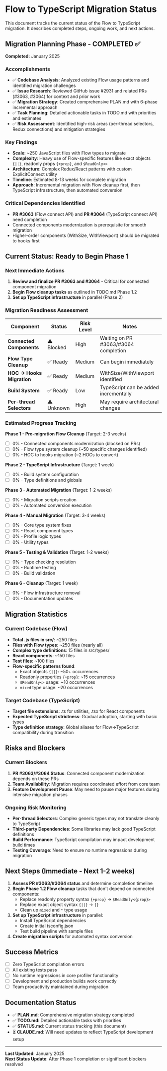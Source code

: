 # Flow to TypeScript Migration Status

This document tracks the current status of the Flow to TypeScript migration. It describes completed steps, ongoing work, and next actions.

## Migration Planning Phase - COMPLETED ✅

**Completed:** January 2025

### Accomplishments
- ✅ **Codebase Analysis**: Analyzed existing Flow usage patterns and identified migration challenges
- ✅ **Issue Research**: Reviewed GitHub issue #2931 and related PRs (#3063, #3064) for context and prior work
- ✅ **Migration Strategy**: Created comprehensive PLAN.md with 6-phase incremental approach
- ✅ **Task Planning**: Detailed actionable tasks in TODO.md with priorities and estimates
- ✅ **Risk Assessment**: Identified high-risk areas (per-thread selectors, Redux connections) and mitigation strategies

### Key Findings
- **Scale**: ~250 JavaScript files with Flow types to migrate
- **Complexity**: Heavy use of Flow-specific features like exact objects `{||}`, readonly props `{+prop}`, and `$ReadOnly<>`
- **Architecture**: Complex Redux/React patterns with custom ExplicitConnect utility
- **Timeline**: Estimated 8-13 weeks for complete migration
- **Approach**: Incremental migration with Flow cleanup first, then TypeScript infrastructure, then automated conversion

### Critical Dependencies Identified
- **PR #3063** (Flow connect API) and **PR #3064** (TypeScript connect API) need completion
- Connected components modernization is prerequisite for smooth migration
- Higher-order components (WithSize, WithViewport) should be migrated to hooks first

## Current Status: Ready to Begin Phase 1

### Next Immediate Actions
1. **Review and finalize PR #3063 and #3064** - Critical for connected component migration
2. **Begin Flow cleanup tasks** as outlined in TODO.md Phase 1.2
3. **Set up TypeScript infrastructure** in parallel (Phase 2)

### Migration Readiness Assessment

| Component | Status | Risk Level | Notes |
|-----------|--------|------------|-------|
| **Connected Components** | ⚠️ Blocked | High | Waiting on PR #3063/#3064 completion |
| **Flow Type Cleanup** | ✅ Ready | Medium | Can begin immediately |
| **HOC → Hooks Migration** | ✅ Ready | Medium | WithSize/WithViewport identified |
| **Build System** | ✅ Ready | Low | TypeScript can be added incrementally |
| **Per-thread Selectors** | ⚠️ Unknown | High | May require architectural changes |

### Estimated Progress Tracking

**Phase 1 - Pre-migration Flow Cleanup** (Target: 2-3 weeks)
- [ ] 0% - Connected components modernization (blocked on PRs)
- [ ] 0% - Flow type system cleanup (~50 specific changes identified)
- [ ] 0% - HOC to hooks migration (~2 HOCs to convert)

**Phase 2 - TypeScript Infrastructure** (Target: 1 week)  
- [ ] 0% - Build system configuration
- [ ] 0% - Type definitions and globals

**Phase 3 - Automated Migration** (Target: 1-2 weeks)
- [ ] 0% - Migration scripts creation
- [ ] 0% - Automated conversion execution

**Phase 4 - Manual Migration** (Target: 3-4 weeks)
- [ ] 0% - Core type system fixes
- [ ] 0% - React component types
- [ ] 0% - Profile logic types  
- [ ] 0% - Utility types

**Phase 5 - Testing & Validation** (Target: 1-2 weeks)
- [ ] 0% - Type checking resolution
- [ ] 0% - Runtime testing
- [ ] 0% - Build validation

**Phase 6 - Cleanup** (Target: 1 week)
- [ ] 0% - Flow infrastructure removal
- [ ] 0% - Documentation updates

## Migration Statistics

### Current Codebase (Flow)
- **Total .js files in src/**: ~250 files
- **Files with Flow types**: ~250 files (nearly all)
- **Complex type definitions**: 15 files in src/types/
- **React components**: ~150 files
- **Test files**: ~100 files
- **Flow-specific patterns found**:
  - Exact objects `{||}`: ~50+ occurrences
  - Readonly properties `{+prop}`: ~15 occurrences  
  - `$ReadOnly<>` usage: ~10 occurrences
  - `mixed` type usage: ~20 occurrences

### Target Codebase (TypeScript)
- **Target file extensions**: .ts for utilities, .tsx for React components
- **Expected TypeScript strictness**: Gradual adoption, starting with basic types
- **Type definition strategy**: Global aliases for Flow→TypeScript compatibility during transition

## Risks and Blockers

### Current Blockers
1. **PR #3063/#3064 Status**: Connected component modernization depends on these PRs
2. **Team Availability**: Migration requires coordinated effort from core team
3. **Feature Development Pause**: May need to pause major features during intensive migration phases

### Ongoing Risk Monitoring
- **Per-thread Selectors**: Complex generic types may not translate cleanly to TypeScript
- **Third-party Dependencies**: Some libraries may lack good TypeScript definitions
- **Build Performance**: TypeScript compilation may impact development build times
- **Testing Coverage**: Need to ensure no runtime regressions during migration

## Next Steps (Immediate - Next 1-2 weeks)

1. **Assess PR #3063/#3064 status** and determine completion timeline
2. **Begin Phase 1.2 Flow cleanup** tasks that don't depend on connected components:
   - Replace readonly property syntax `{+prop}` → `$ReadOnly<{prop}>`
   - Replace exact object syntax `{||}` → `{}`
   - Clean up `mixed` and `*` type usage
3. **Set up TypeScript infrastructure** in parallel:
   - Install TypeScript dependencies
   - Create initial tsconfig.json
   - Test build pipeline with sample files
4. **Create migration scripts** for automated syntax conversion

## Success Metrics

- [ ] Zero TypeScript compilation errors
- [ ] All existing tests pass  
- [ ] No runtime regressions in core profiler functionality
- [ ] Development and production builds work correctly
- [ ] Team productivity maintained during migration

## Documentation Status

- ✅ **PLAN.md**: Comprehensive migration strategy completed
- ✅ **TODO.md**: Detailed actionable tasks with priorities
- ✅ **STATUS.md**: Current status tracking (this document)
- ⏳ **CLAUDE.md**: Will need updates to reflect TypeScript development setup

---

**Last Updated**: January 2025  
**Next Status Update**: After Phase 1 completion or significant blockers resolved
